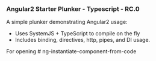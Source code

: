 ### Angular2 Starter Plunker - Typescript - RC.0

A simple plunker demonstrating Angular2 usage:
- Uses SystemJS + TypeScript to compile on the fly
- Includes binding, directives, http, pipes, and DI usage.

For opening # ng-instantiate-component-from-code

